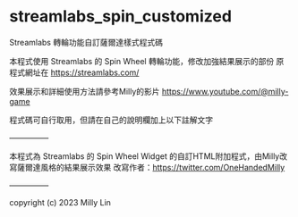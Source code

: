 # streamlabs_spin_customized
Streamlabs 轉輪功能自訂薩爾達樣式程式碼

本程式使用 Streamlabs 的 Spin Wheel 轉輪功能，修改加強結果展示的部份
原程式網址在
https://streamlabs.com/

效果展示和詳細使用方法請參考Milly的影片
https://www.youtube.com/@milly-game

程式碼可自行取用，但請在自己的說明欄加上以下註解文字

—————


本程式為 Streamlabs 的 Spin Wheel Widget 的自訂HTML附加程式，由Milly改寫薩爾達風格的結果展示效果
改寫作者：https://twitter.com/OneHandedMilly


—————


copyright (c) 2023 Milly Lin

